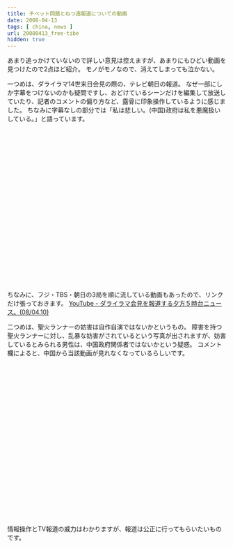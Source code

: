 ```yaml
---
title: チベット問題とねつ造報道についての動画
date: 2008-04-13
tags: [ china, news ]
url: 20080413_free-tibe
hidden: true
---
```

あまり追っかけていないので詳しい意見は控えますが、あまりにもひどい動画を見つけたので2点ほど紹介。
モノがモノなので、消えてしまっても泣かない。

<!--more-->
一つめは、ダライラマ14世来日会見の際の、テレビ朝日の報道。
なぜ一部にしか字幕をつけないのかも疑問ですし、おどけているシーンだけを編集して放送していたり、記者のコメントの偏り方など、露骨に印象操作しているように感じました。
ちなみに字幕なしの部分では「私は悲しい。(中国)政府は私を悪魔扱いしている。」と語っています。

<object width="425" height="355"><param name="movie" value="http://www.youtube.com/v/ZmOH79O1nRw&hl=ja"></param><param name="wmode" value="transparent"></param><embed src="http://www.youtube.com/v/ZmOH79O1nRw&hl=ja" type="application/x-shockwave-flash" wmode="transparent" width="425" height="355"></embed></object>

ちなみに、フジ・TBS・朝日の3局を順に流している動画もあったので、リンクだけ張っておきます。
<a href="http://jp.youtube.com/watch?v=uTvpYICiiKU">YouTube - ダライラマ会見を報道する夕方５時台ニュース。(08/04.10)</a>

二つめは、聖火ランナーの妨害は自作自演ではないかというもの。
障害を持つ聖火ランナーに対し、乱暴な妨害がされているという写真が出されますが、妨害しているとみられる男性は、中国政府関係者ではないかという疑惑。
コメント欄によると、中国から当該動画が見れなくなっているらしいです。

<object width="425" height="355"><param name="movie" value="http://www.youtube.com/v/vokFYaNQ6O0&hl=ja"></param><param name="wmode" value="transparent"></param><embed src="http://www.youtube.com/v/vokFYaNQ6O0&hl=ja" type="application/x-shockwave-flash" wmode="transparent" width="425" height="355"></embed></object>

情報操作とTV報道の威力はわかりますが、報道は公正に行ってもらいたいものです。
